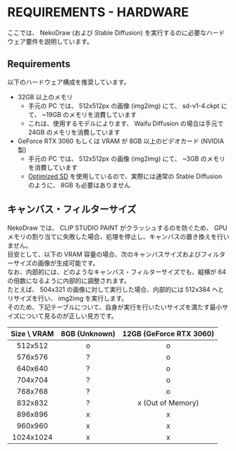 # REQUIREMENTS - HARDWARE

ここでは、 NekoDraw (および Stable Diffusion) を実行するのに必要なハードウェア要件を説明しています。

## Requirements

以下のハードウェア構成を推奨しています。

- 32GB 以上のメモリ
  - 手元の PC では、 512x512px の画像 (img2img) にて、 sd-v1-4.ckpt にて、 ~19GB のメモリを消費しています
  - これは、使用するモデルによります、 Waifu Diffusion の場合は手元で 24GB のメモリを消費しています
- GeForce RTX 3060 もしくは VRAM が 8GB 以上のビデオカード (NVIDIA 製)
  - 手元の PC では、 512x512px の画像 (img2img) にて、 ~3GB のメモリを消費しています
  - [Optimized SD](https://github.com/basujindal/stable-diffusion) を使用しているので、実際には通常の Stable Diffusion のように、 8GB も必要はありません

## キャンバス・フィルターサイズ

NekoDraw では、 CLIP STUDIO PAINT がクラッシュするのを防ぐため、 GPU メモリの割り当てに失敗した場合、処理を停止し、キャンバスの置き換えを行いません。  
目安として、以下の VRAM 容量の場合、次のキャンバスサイズおよびフィルターサイズの画像が生成可能です。  
なお、内部的には、どのようなキャンバス・フィルターサイズでも、縦横が 64 の倍数になるように内部的に調整されます。  
たとえば、 504x321 の画像に対して実行した場合、内部的には 512x384 へとリサイズを行い、 img2img を実行します。  
そのため、下記テーブルについて、自身が実行を行いたいサイズを満たす最小サイズについて見るのが正しい見方です。

| Size \ VRAM | 8GB (Unknown) | 12GB (GeForce RTX 3060) |
| :---------: | :-----------: | :---------------------: |
|   512x512   |       o       |            o            |
|   576x576   |       ?       |            o            |
|   640x640   |       ?       |            o            |
|   704x704   |       ?       |            o            |
|   768x768   |       ?       |            o            |
|   832x832   |       ?       |    x (Out of Memory)    |
|   896x896   |       x       |            x            |
|   960x960   |       x       |            x            |
|  1024x1024  |       x       |            x            |
